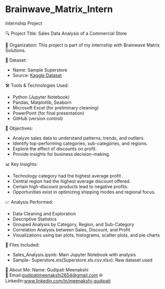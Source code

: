 # Brainwave_Matrix_Intern
Internship Project

🔍 Project Title:
Sales Data Analysis of a Commercial Store

🏢 Organization:
This project is part of my internship with Brainwave Matrix Solutions.

📁 Dataset:
- Name: Sample Superstore
- Source: [Kaggle Dataset](https://www.kaggle.com/datasets/)

🛠️ Tools & Technologies Used:
- Python (Jupyter Notebook)
- Pandas, Matplotlib, Seaborn
- Microsoft Excel (for preliminary cleaning)
- PowerPoint (for final presentation)
- GitHub (version control)

📌 Objectives:
- Analyze sales data to understand patterns, trends, and outliers.
- Identify top-performing categories, sub-categories, and regions.
- Explore the effect of discounts on profit.
- Provide insights for business decision-making.

📊 Key Insights:
- Technology category had the highest average profit .
- Central region had the highest average discount offered.
- Certain high-discount products lead to negative profits.
- Opportunities exist in optimizing shipping modes and regional focus.

📈 Analysis Performed:
- Data Cleaning and Exploration
- Descriptive Statistics
- Grouped Analysis by Category, Region, and Sub-Category
- Correlation Analysis between Sales, Discount, and Profit
- Visualizations using bar plots, histograms, scatter plots, and pie charts

📎 Files Included:
- Sales_Analysis.ipynb: Main Jupyter Notebook with analysis
- Sample- Superstore.xls(Superstore.xls.csv.xlsx): Raw dataset used

  
🙋 About Me:
   Name: Gudipati Meenakshi  
  📧 Email:gudipatimeenakshi2654@gmail.com
  🌐 LinkedIn:www.linkedin.com/in/meenakshi-gudipati
